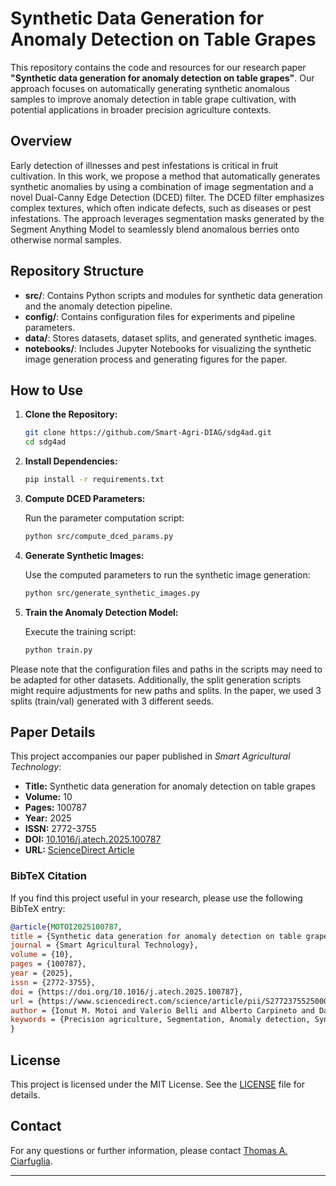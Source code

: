 # Synthetic Data Generation for Anomaly Detection on Table Grapes

This repository contains the code and resources for our research paper **"Synthetic data generation for anomaly detection on table grapes"**. Our approach focuses on automatically generating synthetic anomalous samples to improve anomaly detection in table grape cultivation, with potential applications in broader precision agriculture contexts.

## Overview

Early detection of illnesses and pest infestations is critical in fruit cultivation. In this work, we propose a method that automatically generates synthetic anomalies by using a combination of image segmentation and a novel Dual-Canny Edge Detection (DCED) filter. The DCED filter emphasizes complex textures, which often indicate defects, such as diseases or pest infestations. The approach leverages segmentation masks generated by the Segment Anything Model to seamlessly blend anomalous berries onto otherwise normal samples.

## Repository Structure

- **src/**: Contains Python scripts and modules for synthetic data generation and the anomaly detection pipeline.
- **config/**: Contains configuration files for experiments and pipeline parameters.
- **data/**: Stores datasets, dataset splits, and generated synthetic images.
- **notebooks/**: Includes Jupyter Notebooks for visualizing the synthetic image generation process and generating figures for the paper.

## How to Use

1. **Clone the Repository:**

   ```bash
   git clone https://github.com/Smart-Agri-DIAG/sdg4ad.git
   cd sdg4ad
   ```

2. **Install Dependencies:**

   ```bash
   pip install -r requirements.txt
   ```

3. **Compute DCED Parameters:**

   Run the parameter computation script:

   ```bash
   python src/compute_dced_params.py
   ```

4. **Generate Synthetic Images:**

   Use the computed parameters to run the synthetic image generation:

   ```bash
   python src/generate_synthetic_images.py
   ```

5. **Train the Anomaly Detection Model:**

   Execute the training script:

   ```bash
   python train.py
   ```

Please note that the configuration files and paths in the scripts may need to be adapted for other datasets. Additionally, the split generation scripts might require adjustments for new paths and splits. In the paper, we used 3 splits (train/val) generated with 3 different seeds.

## Paper Details

This project accompanies our paper published in *Smart Agricultural Technology*:

- **Title:** Synthetic data generation for anomaly detection on table grapes  
- **Volume:** 10  
- **Pages:** 100787  
- **Year:** 2025  
- **ISSN:** 2772-3755  
- **DOI:** [10.1016/j.atech.2025.100787](https://doi.org/10.1016/j.atech.2025.100787)  
- **URL:** [ScienceDirect Article](https://www.sciencedirect.com/science/article/pii/S2772375525000218)

### BibTeX Citation

If you find this project useful in your research, please use the following BibTeX entry:

```bibtex
@article{MOTOI2025100787,
title = {Synthetic data generation for anomaly detection on table grapes},
journal = {Smart Agricultural Technology},
volume = {10},
pages = {100787},
year = {2025},
issn = {2772-3755},
doi = {https://doi.org/10.1016/j.atech.2025.100787},
url = {https://www.sciencedirect.com/science/article/pii/S2772375525000218},
author = {Ionut M. Motoi and Valerio Belli and Alberto Carpineto and Daniele Nardi and Thomas A. Ciarfuglia},
keywords = {Precision agriculture, Segmentation, Anomaly detection, Synthetic data},
}
```

## License

This project is licensed under the MIT License. See the [LICENSE](LICENSE) file for details.

## Contact

For any questions or further information, please contact [Thomas A. Ciarfuglia](mailto:ciarfuglia@diag.uniroma1.it).

---
